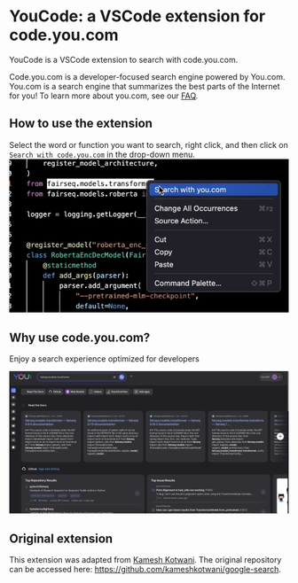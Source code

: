 # YouCode: a VSCode extension for code.you.com
YouCode is a VSCode extension to search with code.you.com. 

Code.you.com is a developer-focused search engine powered by You.com. You.com is a search engine that summarizes the best parts of the Internet for you! To learn more about you.com, see our [FAQ](https://about.you.com/hc-category/faq/).

## How to use the extension
Select the word or function you want to search, right click, and then click on `Search with code.you.com` in the drop-down menu.
![drop-down-menu](https://github.com/You-OpenSource/YouCode/blob/main/resources/dropdown.png?raw=true)

## Why use code.you.com?
Enjoy a search experience optimized for developers

![browser-query-results](https://github.com/You-OpenSource/YouCode/blob/main/resources/query.png?raw=true)

## Original extension
This extension was adapted from [Kamesh Kotwani](https://github.com/kameshkotwani/google-search). The original repository can be accessed here: https://github.com/kameshkotwani/google-search.
